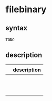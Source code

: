 # filebinary


## syntax
```
TODO
```

## description


| <name> | description |
|------------------------------|------------------------------------------|
|  |  |
|  |  |
|  |  |
|  |  |
|  |  |
|  |  |
|  |  |
|  |  |
|  |  |
|  |  |
|  |  |
